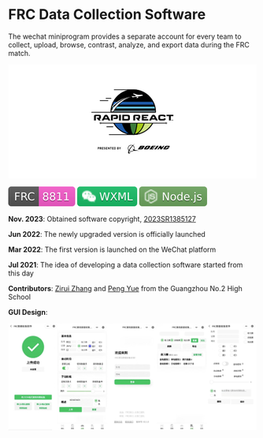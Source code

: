 # FRC Data Collection Software

The wechat miniprogram provides a separate account for every team to collect, upload, browse, contrast, analyze, and export data during the FRC match.

![](./assets/rapidreact.png)

![](./assets/frc8811.svg) ![](./assets/wxml.svg) ![](./assets/nodejs.svg)

**Nov. 2023**: Obtained software copyright, [2023SR1385127]()

**Jun 2022**: The newly upgraded version is officially launched

**Mar 2022**: The first version is launched on the WeChat platform

**Jul 2021**: The idea of ​​developing a data collection software started from this day

**Contributors**: [Zirui Zhang](https://github.com/zhangzrjerry) and [Peng Yue](https://github.com/edward-yue-peng) from the Guangzhou No.2 High School

**GUI Design**:

![](./assets/gui.png)